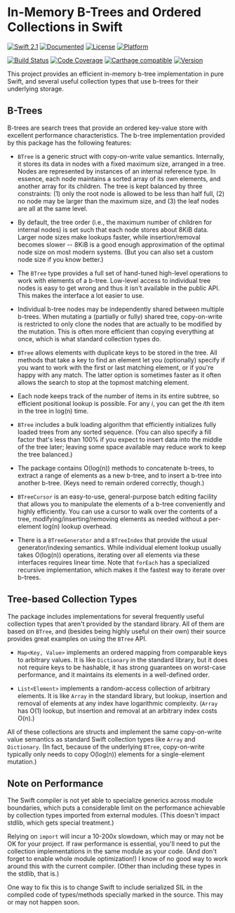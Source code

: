 # In-Memory B-Trees and Ordered Collections in Swift

[![Swift 2.1](https://img.shields.io/badge/Swift-2.1-blue.svg)](https://developer.apple.com/swift/)
[![Documented](https://img.shields.io/cocoapods/metrics/doc-percent/BTree.svg)](http://lorentey.github.io/BTree/api)
[![License](https://img.shields.io/badge/licence-MIT-blue.svg)](http://cocoapods.org/pods/BTree)
[![Platform](https://img.shields.io/cocoapods/p/BTree.svg)](http://cocoapods.org/pods/BTree)

[![Build Status](https://travis-ci.org/lorentey/BTree.svg?branch=master)](https://travis-ci.org/lorentey/BTree)
[![Code Coverage](https://codecov.io/github/lorentey/BTree/coverage.svg?branch=master)](https://codecov.io/github/lorentey/BTree?branch=master)
[![Carthage compatible](https://img.shields.io/badge/Carthage-compatible-4BC51D.svg)](https://github.com/Carthage/Carthage)
[![Version](https://img.shields.io/cocoapods/v/BTree.svg)](http://cocoapods.org/pods/BTree)

This project provides an efficient in-memory b-tree implementation in pure Swift, and several useful
collection types that use b-trees for their underlying storage.

## B-Trees

B-trees are search trees that provide an ordered key-value store with excellent performance
characteristics.  The b-tree implementation provided by this package has the following features:

- `BTree` is a generic struct with copy-on-write value semantics.  Internally, it stores its data in
  nodes with a fixed maximum size, arranged in a tree. Nodes are represented by instances of an
  internal reference type.  In essence, each node maintains a sorted array of its own elements, and
  another array for its children.  The tree is kept balanced by three constraints: (1) only the root
  node is allowed to be less than half full, (2) no node may be larger than the maximum size, and
  (3) the leaf nodes are all at the same level.

- By default, the tree order (i.e., the maximum number of children for internal nodes) is set such
  that each node stores about 8KiB data. Larger node sizes make lookups faster, while
  insertion/removal becomes slower -- 8KiB is a good enough approximation of the optimal node size
  on most modern systems.  (But you can also set a custom node size if you know better.)
  
- The `BTree` type provides a full set of hand-tuned high-level operations to work with elements of
  a b-tree.  Low-level access to individual tree nodes is easy to get wrong and thus it isn't
  available in the public API.  This makes the interface a lot easier to use.

- Individual b-tree nodes may be independently shared between multiple b-trees.  When mutating a
  (partially or fully) shared tree, copy-on-write is restricted to only clone the nodes that are
  actually to be modified by the mutation. This is often more efficient than copying everything at
  once, which is what standard collection types do.

- `BTree` allows elements with duplicate keys to be stored in the tree. All methods that take a key
  to find an element let you (optionally) specify if you want to work with the first or last
  matching element, or if you're happy with any match. The latter option is sometimes faster as it
  often allows the search to stop at the topmost matching element.

- Each node keeps track of the number of items in its entire subtree, so efficient positional lookup
  is possible.  For any *i*, you can get the *i*th item in the tree in log(n) time.

- `BTree` includes a bulk loading algorithm that efficiently initializes fully loaded trees from any
  sorted sequence.  (You can also specify a fill factor that's less than 100% if you expect to
  insert data into the middle of the tree later; leaving some space available may reduce work to
  keep the tree balanced.)

- The package contains O(log(n)) methods to concatenate b-trees, to extract a range of elements as a
  new b-tree, and to insert a b-tree into another b-tree. (Keys need to remain ordered correctly,
  though.)

- `BTreeCursor` is an easy-to-use, general-purpose batch editing facility that allows you to
  manipulate the elements of a b-tree conveniently and highly efficiently. You can use a cursor to
  walk over the contents of a tree, modifying/inserting/removing elements as needed without a
  per-element log(n) lookup overhead.

- There is a `BTreeGenerator` and a `BTreeIndex` that provide the usual generator/indexing
  semantics.  While individual element lookup usually takes O(log(n)) operations, iterating over all
  elements via these interfaces requires linear time. Note that `forEach` has a specialized
  recursive implementation, which makes it the fastest way to iterate over b-trees.

## Tree-based Collection Types

The package includes implementations for several frequently useful collection types that aren't
provided by the standard library. All of them are based on `BTree`, and (besides being highly useful
on their own) their source provides great examples on using the `BTree` API.

- `Map<Key, Value>` implements an ordered mapping from comparable keys to arbitrary values.  It is
  like `Dictionary` in the standard library, but it does not require keys to be hashable, it has
  strong guarantees on worst-case performance, and it maintains its elements in a well-defined
  order.

- `List<Element>` implements a random-access collection of arbitrary elements. It is like `Array` in
  the standard library, but lookup, insertion and removal of elements at any index have logarithmic
  complexity. (`Array` has O(1) lookup, but insertion and removal at an arbitrary index costs O(n).)

All of these collections are structs and implement the same copy-on-write value semantics as
standard Swift collection types like `Array` and `Dictionary`. (In fact, because of the underlying
`BTree`, copy-on-write typically only needs to copy O(log(n)) elements for a single-element
mutation.)

## Note on Performance

The Swift compiler is not yet able to specialize generics across module boundaries, which puts a
considerable limit on the performance achievable by collection types imported from external
modules. (This doesn't impact stdlib, which gets special treatment.)

Relying on `import` will incur a 10-200x slowdown, which may or may not be OK for your project.  If
raw performance is essential, you'll need to put the collection implementations in the same module
as your code. (And don't forget to enable whole module optimization!) I know of no good way to work
around this with the current compiler. (Other than including these types in the stdlib, that is.)

One way to fix this is to change Swift to include serialized SIL in the compiled code of
types/methods specially marked in the source. This may or may not happen soon.
